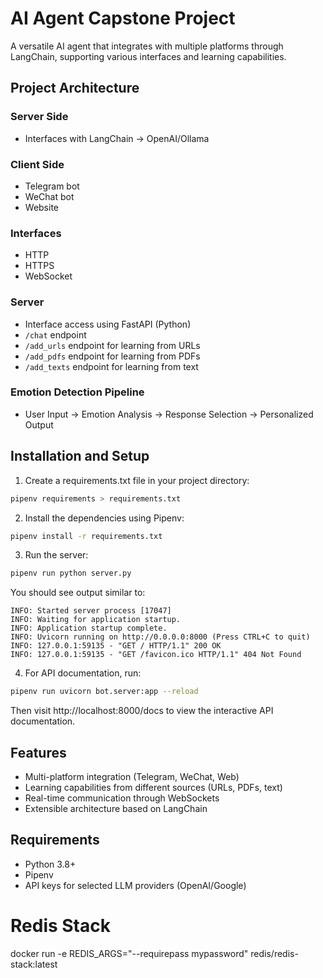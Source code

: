 # AI Agent Capstone Project

A versatile AI agent that integrates with multiple platforms through LangChain, supporting various interfaces and learning capabilities.

## Project Architecture

### Server Side
- Interfaces with LangChain → OpenAI/Ollama

### Client Side
- Telegram bot
- WeChat bot
- Website

### Interfaces
- HTTP
- HTTPS
- WebSocket

### Server
- Interface access using FastAPI (Python)
- `/chat` endpoint
- `/add_urls` endpoint for learning from URLs
- `/add_pdfs` endpoint for learning from PDFs
- `/add_texts` endpoint for learning from text

### Emotion Detection Pipeline
- User Input → Emotion Analysis → Response Selection → Personalized Output

## Installation and Setup

1. Create a requirements.txt file in your project directory:
```bash
pipenv requirements > requirements.txt
```

2. Install the dependencies using Pipenv:
```bash
pipenv install -r requirements.txt
```

3. Run the server:
```bash
pipenv run python server.py
```

You should see output similar to:
```
INFO: Started server process [17047]
INFO: Waiting for application startup.
INFO: Application startup complete.
INFO: Uvicorn running on http://0.0.0.0:8000 (Press CTRL+C to quit)
INFO: 127.0.0.1:59135 - "GET / HTTP/1.1" 200 OK
INFO: 127.0.0.1:59135 - "GET /favicon.ico HTTP/1.1" 404 Not Found
```

4. For API documentation, run:
```bash
pipenv run uvicorn bot.server:app --reload
```
Then visit http://localhost:8000/docs to view the interactive API documentation.

## Features

- Multi-platform integration (Telegram, WeChat, Web)
- Learning capabilities from different sources (URLs, PDFs, text)
- Real-time communication through WebSockets
- Extensible architecture based on LangChain

## Requirements

- Python 3.8+
- Pipenv
- API keys for selected LLM providers (OpenAI/Google)


# Redis Stack
docker run -e REDIS_ARGS="--requirepass mypassword" redis/redis-stack:latest